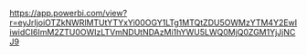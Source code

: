 https://app.powerbi.com/view?r=eyJrIjoiOTZkNWRlMTUtYTYxYi00OGY1LTg1MTQtZDU5OWMzYTM4Y2EwIiwidCI6ImM2ZTU0OWIzLTVmNDUtNDAzMi1hYWU5LWQ0MjQ0ZGM1YjJjNCJ9
